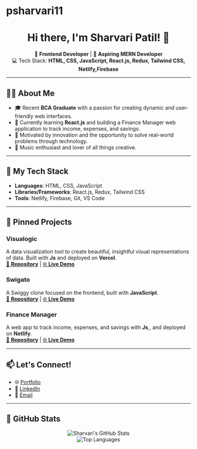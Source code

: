﻿# psharvari11
<h1 align="center">Hi there, I'm <b>Sharvari Patil</b>! 👋</h1>



<p align="center">
🚀 <b>Frontend Developer</b> | 🌟 <b>Aspiring MERN Developer</b><br>
💻 Tech Stack: <b>HTML, CSS, JavaScript, React.js, Redux, Tailwind CSS, Netlify,Firebase</b>
</p>

---

## 👩‍💻 About Me
- 🎓 Recent **BCA Graduate** with a passion for creating dynamic and user-friendly web interfaces.
- 🌱 Currently learning **React.js** and building a Finance Manager web application to track income, expenses, and savings.
- 🎯 Motivated by innovation and the opportunity to solve real-world problems through technology.
- 🎵 Music enthusiast and lover of all things creative.

---

## 🔧 My Tech Stack
- **Languages**: HTML, CSS, JavaScript
- **Libraries/Frameworks**: React.js, Redux, Tailwind CSS
- **Tools**: Netlify, Firebase, Git, VS Code

---

## 📌 Pinned Projects
### **Visualogic**
A data visualization tool to create beautiful, insightful visual representations of data. Built with **Js** and deployed on **Vercel**.  
[🔗 <b>Repository</b>](https://github.com/PoojaSingh31github/Algorithm-Visualizer) | [🌐 <b>Live Demo</b>](https://al-orbiters-005-git-master-poojasingh31githubs-projects.vercel.app/)
### **Swigato**
A Swiggy clone focused on the frontend, built with **JavaScript**.  
[🔗 <b>Repository</b>](https://github.com/PravjeetSingh/DevAvengers) | [🌐 <b>Live Demo</b>](https://effulgent-haupia-314cb1.netlify.app/)

### **Finance Manager**
A web app to track income, expenses, and savings with **Js**,, and deployed on **Netlify**.  
[🔗 <b>Repository</b>](https://github.com/shubham-sangale-1/Finance-Tracker) | [🌐 <b>Live Demo</b>](https://trackify-group-6.netlify.app/)

---

## 📫 Let's Connect!
- 🌐 [Portfolio](https://sharvari-patil1103.netlify.app/)
- 💼 [LinkedIn](https://www.linkedin.com/in/sharvari-patil1103/)
- 📧 [Email](mailto:patilsharu11@gmail.com)

---

## 🌟 GitHub Stats
<p align="center">
  <img src="https://github-readme-stats.vercel.app/api?username=psharvari11&show_icons=true&theme=radical&count_private=true" alt="Sharvari's GitHub Stats">
  <br>
  <img src="https://github-readme-languages.vercel.app/api/top-langs?username=psharvari11&theme=radical"  alt="Top Languages">
</p>
